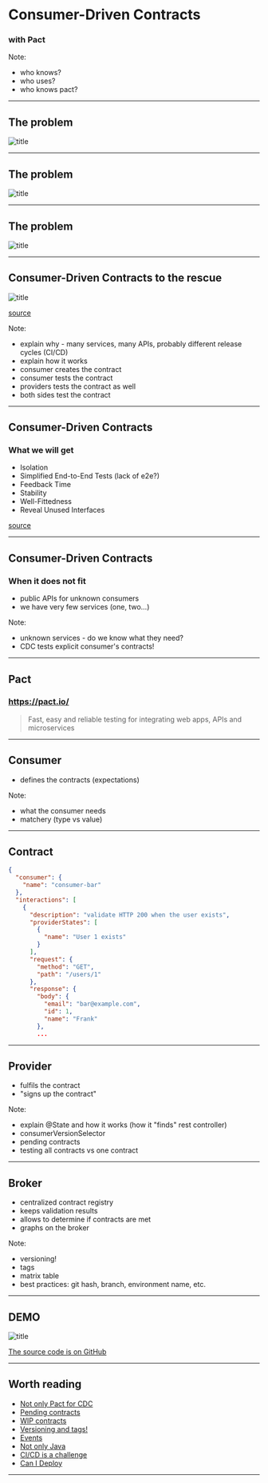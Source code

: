 # Consumer-Driven Contracts

### with Pact

Note: 
* who knows?
* who uses?
* who knows pact?

---

## The problem

![title](assets/img/simple-rest.png)

---

## The problem

![title](assets/img/advanced-rest.png)

---

## The problem

![title](assets/img/advanced-rest-with-events.png)

---
    
## Consumer-Driven Contracts to the rescue

![title](assets/img/pact-summary.png)

[source](https://docs.pact.io/)

Note:
* explain why - many services, many APIs, probably different release cycles (CI/CD)
* explain how it works
* consumer creates the contract
* consumer tests the contract
* providers tests the contract as well
* both sides test the contract

---

## Consumer-Driven Contracts
### What we will get

* Isolation
* Simplified End-to-End Tests (lack of e2e?)
* Feedback Time
* Stability
* Well-Fittedness
* Reveal Unused Interfaces

[source](https://reflectoring.io/7-reasons-for-consumer-driven-contracts/)

---

## Consumer-Driven Contracts
### When it does not fit

* public APIs for unknown consumers
* we have very few services (one, two...) 

Note:
* unknown services - do we know what they need?
* CDC tests explicit consumer's contracts!

---

## Pact
### https://pact.io/

> Fast, easy and reliable testing for integrating web apps, APIs and microservices

---

## Consumer

* defines the contracts (expectations)

Note:
* what the consumer needs
* matchery (type vs value) 

---


## Contract

```JSON
{
  "consumer": {
    "name": "consumer-bar"
  },
  "interactions": [
    {
      "description": "validate HTTP 200 when the user exists",
      "providerStates": [
        {
          "name": "User 1 exists"
        }
      ],
      "request": {
        "method": "GET",
        "path": "/users/1"
      },
      "response": {
        "body": {
          "email": "bar@example.com",
          "id": 1,
          "name": "Frank"
        },
        ...
```

---

## Provider

* fulfils the contract
* "signs up the contract"

Note:
* explain @State and how it works (how it "finds" rest controller)
* consumerVersionSelector
* pending contracts
* testing all contracts vs one contract

---

## Broker

* centralized contract registry
* keeps validation results
* allows to determine if contracts are met
* graphs on the broker

Note:
- versioning!
- tags
- matrix table
- best practices: git hash, branch, environment name, etc.

---

## DEMO

![title](https://github.com/p-zalejko/consumer-driver-contact-with-pact)

[The source code is on GitHub](https://github.com/p-zalejko/consumer-driver-contact-with-pact)

---

## Worth reading

* [Not only Pact for CDC](https://docs.pact.io/getting_started/comparisons/)
* [Pending contracts](https://docs.pact.io/pact_broker/advanced_topics/pending_pacts/)
* [WIP contracts](https://docs.pact.io/pact_broker/advanced_topics/wip_pacts/)
* [Versioning and tags!](https://docs.pact.io/getting_started/versioning_in_the_pact_broker/)
* [Events](https://blog.testproject.io/2020/06/03/event-driven-architecture-how-to-perform-contract-testing-in-kafka-pubsub/)
* [Not only Java](https://docs.pact.io/implementation_guides/cli/)
* [CI/CD is a challenge](https://docs.pact.io/pact_nirvana/)
* [Can I Deploy](https://docs.pact.io/pact_broker/can_i_deploy/)

---

